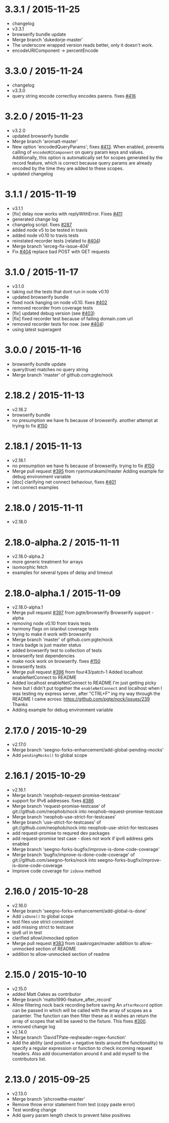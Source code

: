 3.3.1 / 2015-11-25
==================

  * changelog
  * v3.3.1
  * browserify bundle update
  * Merge branch 'dukedorje-master'
  * The underscore wrapped version reads better, only it doesn't work.
  * encodeURIComponent -> percentEncode

3.3.0 / 2015-11-24
==================

  * changelog
  * v3.3.0
  * query string encode correctluy encodes parens. fixes [#416](https://github.com/pgte/nock/issues/416)

3.2.0 / 2015-11-23
==================

  * v3.2.0
  * updated browserify bundle
  * Merge branch 'aromatt-master'
  * New option 'encodedQueryParams'; fixes [#413](https://github.com/pgte/nock/issues/413).
    When enabled, prevents calling of `encodeURIComponent` on query param keys and values.
    Additionally, this option is automatically set for scopes generated by the record feature, which is correct because query params are already encoded by the time they are added to these scopes.
  * updated changelog

3.1.1 / 2015-11-19
==================

  * v3.1.1
  * [fix] delay now works with replyWithError. Fixes [#411](https://github.com/pgte/nock/issues/411)
  * generated change log
  * changelog script. fixes [#287](https://github.com/pgte/nock/issues/287)
  * added node v5 to be tested in travis
  * added node v0.10 to travis tests
  * reinstated recorder tests (related to [#404](https://github.com/pgte/nock/issues/404))
  * Merge branch 'ierceg-fix-issue-404'
  * Fix [#404](https://github.com/pgte/nock/issues/404) replace bad POST with GET requests

3.1.0 / 2015-11-17
==================

  * v3.1.0
  * taking out the tests that dont run in node v0.10
  * updated browserify bundle
  * fixed nock hanging on node v0.10. fixes [#402](https://github.com/pgte/nock/issues/402)
  * removed recorder from coverage tests
  * [fix] updated debug version (see [#403](https://github.com/pgte/nock/issues/403))
  * [fix] fixed recorder test because of failing domain.com url
  * removed recorder tests for now. (see [#404](https://github.com/pgte/nock/issues/404))
  * using latest superagent

3.0.0 / 2015-11-16
==================

  * browserify bundle update
  * query(true) matches no query string
  * Merge branch 'master' of github.com:pgte/nock

2.18.2 / 2015-11-13
===================

  * v2.18.2
  * browserify bundle
  * no presumption we have fs because of browserify. another attempt at trying to fix [#150](https://github.com/pgte/nock/issues/150)

2.18.1 / 2015-11-13
===================

  * v2.18.1
  * no presumption we have fs because of browserify. trying to fix [#150](https://github.com/pgte/nock/issues/150)
  * Merge pull request [#395](https://github.com/pgte/nock/issues/395) from ryanmurakami/master
    Adding example for debug environment variable
  * [doc] clarifying net connect behaviour, fixes [#401](https://github.com/pgte/nock/issues/401)
  * net connect examples

2.18.0 / 2015-11-11
===================

  * v2.18.0

2.18.0-alpha.2 / 2015-11-11
===========================

  * v2.18.0-alpha.2
  * more generic treatment for arrays
  * isomorphic fetch
  * examples for several types of delay and timeout

2.18.0-alpha.1 / 2015-11-09
===========================

  * v2.18.0-alpha.1
  * Merge pull request [#397](https://github.com/pgte/nock/issues/397) from pgte/browserify
    Browserify support - alpha
  * removing node v0.10 from travis tests
  * harmony flags on istanbul coverage tests
  * trying to make it work with browserify
  * Merge branch 'master' of github.com:pgte/nock
  * travis badge is just master status
  * added browserify test to collection of tests
  * browserify test dependencies
  * make nock work on browserify. fixes [#150](https://github.com/pgte/nock/issues/150)
  * browserify tests
  * Merge pull request [#396](https://github.com/pgte/nock/issues/396) from four43/patch-1
    Added localhost enableNetConnect to README
  * Added localhost enableNetConnect to README
    I'm just getting picky here but I didn't put together the `enableNetConnect` and localhost when I was testing my express server, after "CTRL+F" ing my way through the README I came across: https://github.com/pgte/nock/issues/239 
    Thanks
  * Adding example for debug environment variable

2.17.0 / 2015-10-29
===================

  * v2.17.0
  * Merge branch 'seegno-forks-enhancement/add-global-pending-mocks'
  * Add `pendingMocks()` to global scope

2.16.1 / 2015-10-29
===================

  * v2.16.1
  * Merge branch 'neophob-request-promise-testcase'
  * support for IPv6 addresses. fixes [#386](https://github.com/pgte/nock/issues/386)
  * Merge branch 'request-promise-testcase' of git://github.com/neophob/nock into neophob-request-promise-testcase
  * Merge branch 'neophob-use-strict-for-testcases'
  * Merge branch 'use-strict-for-testcases' of git://github.com/neophob/nock into neophob-use-strict-for-testcases
  * add request-promise to requred dev packages
  * add request-promise test case - does not work if ipv6 address gets enabled
  * Merge branch 'seegno-forks-bugfix/improve-is-done-code-coverage'
  * Merge branch 'bugfix/improve-is-done-code-coverage' of git://github.com/seegno-forks/nock into seegno-forks-bugfix/improve-is-done-code-coverage
  * Improve code coverage for `isDone` method

2.16.0 / 2015-10-28
===================

  * v2.16.0
  * Merge branch 'seegno-forks-enhancement/add-global-is-done'
  * Add `isDone()` to global scope
  * test files use strict consistent
  * add missing strict to testcase
  * ipv6 url in test
  * clarified allowUnmocked option
  * Merge pull request [#383](https://github.com/pgte/nock/issues/383) from izaakrogan/master
    addition to allow-unmocked section of README
  * addition to allow-unmocked section of readme

2.15.0 / 2015-10-10
===================

  * v2.15.0
  * added Matt Oakes as contributor
  * Merge branch 'matto1990-feature_after_record'
  * Allow filtering nock back recording before saving
    An `afterRecord` option can be passed in which will be called with the
    array of scopes as a paramter. The function can then filter these as
    it wishes an return the array of scopes that will be saved to the
    fixture.
    This fixes [#300](https://github.com/pgte/nock/issues/300).
  * removed change log
  * v2.14.0
  * Merge branch 'DavidTPate-reqheader-regex-function'
  * Add the ability (and positive + negative tests around the functionality) to specify a regular expression or function to check incoming request headers. Also add documentation around it and add myself to the contributors list.

2.13.0 / 2015-09-25
===================

  * v2.13.0
  * Merge branch 'jshcrowthe-master'
  * Remove throw error statement from test (copy paste error)
  * Test wording change
  * Add query param length check to prevent false positives
